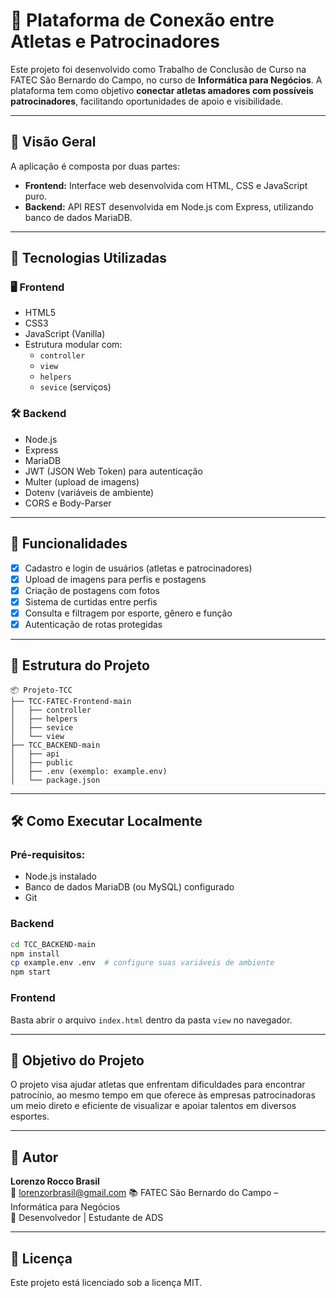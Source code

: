
# 🏅 Plataforma de Conexão entre Atletas e Patrocinadores

Este projeto foi desenvolvido como Trabalho de Conclusão de Curso na FATEC São Bernardo do Campo, no curso de **Informática para Negócios**. A plataforma tem como objetivo **conectar atletas amadores com possíveis patrocinadores**, facilitando oportunidades de apoio e visibilidade.

---

## 📌 Visão Geral

A aplicação é composta por duas partes:

- **Frontend:** Interface web desenvolvida com HTML, CSS e JavaScript puro.
- **Backend:** API REST desenvolvida em Node.js com Express, utilizando banco de dados MariaDB.

---

## 🔧 Tecnologias Utilizadas

### 🖥️ Frontend
- HTML5
- CSS3
- JavaScript (Vanilla)
- Estrutura modular com:
  - `controller`
  - `view`
  - `helpers`
  - `sevice` (serviços)

### 🛠️ Backend
- Node.js
- Express
- MariaDB
- JWT (JSON Web Token) para autenticação
- Multer (upload de imagens)
- Dotenv (variáveis de ambiente)
- CORS e Body-Parser

---

## 🚀 Funcionalidades

- [x] Cadastro e login de usuários (atletas e patrocinadores)
- [x] Upload de imagens para perfis e postagens
- [x] Criação de postagens com fotos
- [x] Sistema de curtidas entre perfis
- [x] Consulta e filtragem por esporte, gênero e função
- [x] Autenticação de rotas protegidas

---

## 📁 Estrutura do Projeto

```
📦 Projeto-TCC
├── TCC-FATEC-Frontend-main
│   ├── controller
│   ├── helpers
│   ├── sevice
│   └── view
├── TCC_BACKEND-main
│   ├── api
│   ├── public
│   ├── .env (exemplo: example.env)
│   └── package.json
```

---

## 🛠️ Como Executar Localmente

### Pré-requisitos:
- Node.js instalado
- Banco de dados MariaDB (ou MySQL) configurado
- Git

### Backend
```bash
cd TCC_BACKEND-main
npm install
cp example.env .env  # configure suas variáveis de ambiente
npm start
```

### Frontend
Basta abrir o arquivo `index.html` dentro da pasta `view` no navegador.

---

## 🧠 Objetivo do Projeto

O projeto visa ajudar atletas que enfrentam dificuldades para encontrar patrocínio, ao mesmo tempo em que oferece às empresas patrocinadoras um meio direto e eficiente de visualizar e apoiar talentos em diversos esportes.

---

## 👤 Autor

**Lorenzo Rocco Brasil**  
📧 lorenzorbrasil@gmail.com
📚 FATEC São Bernardo do Campo – Informática para Negócios  
💼 Desenvolvedor | Estudante de ADS

---

## 📝 Licença

Este projeto está licenciado sob a licença MIT.
